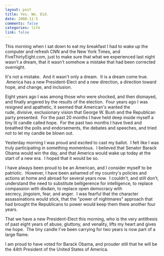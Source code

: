 ```yaml
--- 
layout: post
title: Yes. We. Did.
date: 2008-11-5
comments: false
categories: life
link: false
---
```

This morning when I sat down to eat my breakfast I had to wake up the computer and refresh CNN and the New York Times, and FiveThirtyEight.com, just to make sure that what we experienced last night wasn't a dream, that it wasn't somehow a mistake that had been corrected overnight.

It's not a mistake.  And it wasn't only a dream.  It is a dream come true.  America has a new President-Elect and a new direction, a direction toward hope, and change, and inclusion.  

Eight years ago I was among those who were shocked, and then dismayed, and finally angered by the results of the election.  Four years ago I was resigned and apathetic, it seemed that American's wanted the rude, divisive, exclusionary vision that George W. Bush and the Republican party presented.  For the past 20 months I have held deep inside myself a tiny lit candle called hope.  For the past two months I have lived and breathed the polls and endorsements, the debates and speeches, and tried not to let my candle be blown out.

Yesterday morning I was proud and excited to cast my ballot.  I felt like I was truly participating in something momentous.  I believed that Senator Barack Obama would win the day, and that America would wake up today at the start of a new era.  I hoped that it would be so.

I have always been proud to be an American, and I consider myself to be patriotic.  However, I have been ashamed of my country's policies and actions at home and abroad for several years now.  I couldn't, and still don't, understand the need to substitute belligerence for intelligence, to replace compassion with disdain, to replace open democracy with secrecy, jingoism, fear, and anger.  I was fearful that the character assassinations would stick, that the "power of nightmares" approach that had brought the Republicans to power would keep them there another four years.

That we have a new President-Elect this morning, who is the very antithesis of past eight years of abuse, gluttony, and venality, lifts my heart and gives me hope.  The tiny candle I've been carrying for two years is now part of a large flame.

I am proud to have voted for Barack Obama, and prouder still that he will be the 44th President of the United States of America.

